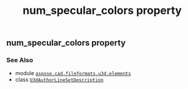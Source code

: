 ﻿---
title: num_specular_colors property
second_title: Aspose.CAD for Python via .NET API References
description: 
type: docs
weight: 90
url: /python-net/aspose.cad.fileformats.u3d.elements/u3dauthorlinesetdescription/num_specular_colors/
is_root: false
---

## num_specular_colors property


### See Also
* module [`aspose.cad.fileformats.u3d.elements`](../../)
* class [`U3dAuthorLineSetDescription`](/cad/python-net/aspose.cad.fileformats.u3d.elements/u3dauthorlinesetdescription)
